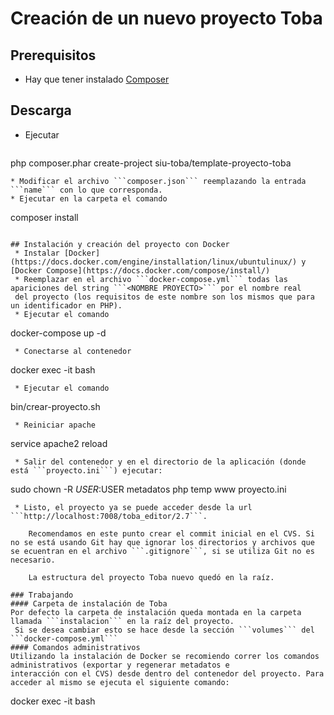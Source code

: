 # Creación de un nuevo proyecto Toba

## Prerequisitos
 * Hay que tener instalado [Composer](https://getcomposer.org/)

## Descarga
 * Ejecutar  
   ```
php composer.phar create-project siu-toba/template-proyecto-toba <CARPETA DESTINO>
   ```
 * Modificar el archivo ```composer.json``` reemplazando la entrada ```name``` con lo que corresponda.
 * Ejecutar en la carpeta el comando
```
  composer install
```

## Instalación y creación del proyecto con Docker
 * Instalar [Docker](https://docs.docker.com/engine/installation/linux/ubuntulinux/) y [Docker Compose](https://docs.docker.com/compose/install/)
 * Reemplazar en el archivo ```docker-compose.yml``` todas las apariciones del string ```<NOMBRE PROYECTO>``` por el nombre real
 del proyecto (los requisitos de este nombre son los mismos que para un identificador en PHP).
 * Ejecutar el comando
```
  docker-compose up -d
```
 * Conectarse al contenedor
```
  docker exec -it <NOMBRE PROYECTO> bash
```
 * Ejecutar el comando
```
   bin/crear-proyecto.sh
```
 * Reiniciar apache
```
   service apache2 reload
```
 * Salir del contenedor y en el directorio de la aplicación (donde está ```proyecto.ini```) ejecutar:
```
   sudo chown -R $USER:$USER metadatos php temp www proyecto.ini
```
 * Listo, el proyecto ya se puede acceder desde la url ```http://localhost:7008/toba_editor/2.7```.
 
    Recomendamos en este punto crear el commit inicial en el CVS. Si no se está usando Git hay que ignorar los directorios y archivos que se ecuentran en el archivo ```.gitignore```, si se utiliza Git no es necesario.  
    
    La estructura del proyecto Toba nuevo quedó en la raíz.

### Trabajando
#### Carpeta de instalación de Toba
Por defecto la carpeta de instalación queda montada en la carpeta llamada ```instalacion``` en la raíz del proyecto.
 Si se desea cambiar esto se hace desde la sección ```volumes``` del ```docker-compose.yml```
#### Comandos administrativos
Utilizando la instalación de Docker se recomiendo correr los comandos administrativos (exportar y regenerar metadatos e
interacción con el CVS) desde dentro del contenedor del proyecto. Para acceder al mismo se ejecuta el siguiente comando:
```
  docker exec -it <NOMBRE PROYECTO> bash
```


